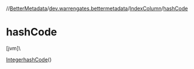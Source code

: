 //[BetterMetadata](../../../index.md)/[dev.warrengates.bettermetadata](../index.md)/[IndexColumn](index.md)/[hashCode](hash-code.md)

# hashCode

[jvm]\

[Integer](https://docs.oracle.com/javase/8/docs/api/java/lang/Integer.html)[hashCode](hash-code.md)()
